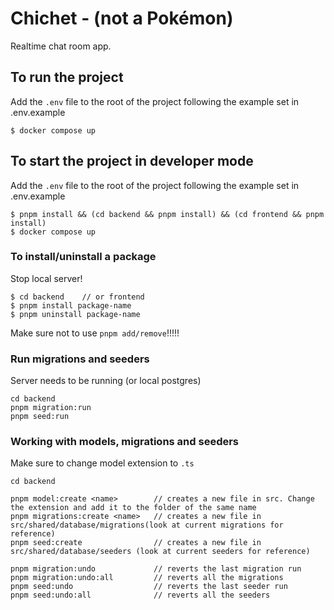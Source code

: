 # Chichet - (not a Pokémon)

Realtime chat room app.

## To run the project

Add the `.env` file to the root of the project following the example set in .env.example

```
$ docker compose up
```

## To start the project in developer mode

Add the `.env` file to the root of the project following the example set in .env.example

```
$ pnpm install && (cd backend && pnpm install) && (cd frontend && pnpm install)
$ docker compose up
```

### To install/uninstall a package

Stop local server!

```
$ cd backend    // or frontend
$ pnpm install package-name
$ pnpm uninstall package-name
```

Make sure not to use `pnpm add/remove`!!!!!

### Run migrations and seeders

Server needs to be running (or local postgres)

```
cd backend
pnpm migration:run
pnpm seed:run
```

### Working with models, migrations and seeders

Make sure to change model extension to `.ts`

```
cd backend

pnpm model:create <name>        // creates a new file in src. Change the extension and add it to the folder of the same name
pnpm migrations:create <name>   // creates a new file in src/shared/database/migrations(look at current migrations for reference)
pnpm seed:create                // creates a new file in src/shared/database/seeders (look at current seeders for reference)

pnpm migration:undo             // reverts the last migration run
pnpm migration:undo:all         // reverts all the migrations
pnpm seed:undo                  // reverts the last seeder run
pnpm seed:undo:all              // reverts all the seeders
```
